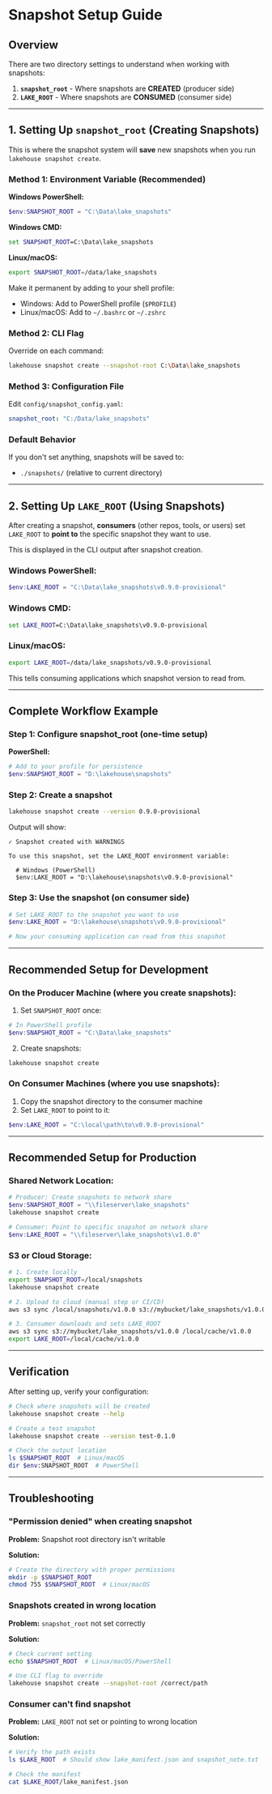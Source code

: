 # Snapshot Setup Guide

## Overview

There are two directory settings to understand when working with snapshots:

1. **`snapshot_root`** - Where snapshots are **CREATED** (producer side)
2. **`LAKE_ROOT`** - Where snapshots are **CONSUMED** (consumer side)

---

## 1. Setting Up `snapshot_root` (Creating Snapshots)

This is where the snapshot system will **save** new snapshots when you run `lakehouse snapshot create`.

### Method 1: Environment Variable (Recommended)

**Windows PowerShell:**
```powershell
$env:SNAPSHOT_ROOT = "C:\Data\lake_snapshots"
```

**Windows CMD:**
```cmd
set SNAPSHOT_ROOT=C:\Data\lake_snapshots
```

**Linux/macOS:**
```bash
export SNAPSHOT_ROOT=/data/lake_snapshots
```

Make it permanent by adding to your shell profile:
- Windows: Add to PowerShell profile (`$PROFILE`)
- Linux/macOS: Add to `~/.bashrc` or `~/.zshrc`

### Method 2: CLI Flag

Override on each command:
```bash
lakehouse snapshot create --snapshot-root C:\Data\lake_snapshots
```

### Method 3: Configuration File

Edit `config/snapshot_config.yaml`:
```yaml
snapshot_root: "C:/Data/lake_snapshots"
```

### Default Behavior

If you don't set anything, snapshots will be saved to:
- `./snapshots/` (relative to current directory)

---

## 2. Setting Up `LAKE_ROOT` (Using Snapshots)

After creating a snapshot, **consumers** (other repos, tools, or users) set `LAKE_ROOT` to **point to** the specific snapshot they want to use.

This is displayed in the CLI output after snapshot creation.

### Windows PowerShell:
```powershell
$env:LAKE_ROOT = "C:\Data\lake_snapshots\v0.9.0-provisional"
```

### Windows CMD:
```cmd
set LAKE_ROOT=C:\Data\lake_snapshots\v0.9.0-provisional
```

### Linux/macOS:
```bash
export LAKE_ROOT=/data/lake_snapshots/v0.9.0-provisional
```

This tells consuming applications which snapshot version to read from.

---

## Complete Workflow Example

### Step 1: Configure snapshot_root (one-time setup)

**PowerShell:**
```powershell
# Add to your profile for persistence
$env:SNAPSHOT_ROOT = "D:\lakehouse\snapshots"
```

### Step 2: Create a snapshot

```bash
lakehouse snapshot create --version 0.9.0-provisional
```

Output will show:
```
✓ Snapshot created with WARNINGS

To use this snapshot, set the LAKE_ROOT environment variable:

  # Windows (PowerShell)
  $env:LAKE_ROOT = "D:\lakehouse\snapshots\v0.9.0-provisional"
```

### Step 3: Use the snapshot (on consumer side)

```powershell
# Set LAKE_ROOT to the snapshot you want to use
$env:LAKE_ROOT = "D:\lakehouse\snapshots\v0.9.0-provisional"

# Now your consuming application can read from this snapshot
```

---

## Recommended Setup for Development

### On the Producer Machine (where you create snapshots):

1. Set `SNAPSHOT_ROOT` once:
```powershell
# In PowerShell profile
$env:SNAPSHOT_ROOT = "C:\Data\lake_snapshots"
```

2. Create snapshots:
```bash
lakehouse snapshot create
```

### On Consumer Machines (where you use snapshots):

1. Copy the snapshot directory to the consumer machine
2. Set `LAKE_ROOT` to point to it:
```powershell
$env:LAKE_ROOT = "C:\local\path\to\v0.9.0-provisional"
```

---

## Recommended Setup for Production

### Shared Network Location:

```powershell
# Producer: Create snapshots to network share
$env:SNAPSHOT_ROOT = "\\fileserver\lake_snapshots"
lakehouse snapshot create

# Consumer: Point to specific snapshot on network share
$env:LAKE_ROOT = "\\fileserver\lake_snapshots\v1.0.0"
```

### S3 or Cloud Storage:

```bash
# 1. Create locally
export SNAPSHOT_ROOT=/local/snapshots
lakehouse snapshot create

# 2. Upload to cloud (manual step or CI/CD)
aws s3 sync /local/snapshots/v1.0.0 s3://mybucket/lake_snapshots/v1.0.0

# 3. Consumer downloads and sets LAKE_ROOT
aws s3 sync s3://mybucket/lake_snapshots/v1.0.0 /local/cache/v1.0.0
export LAKE_ROOT=/local/cache/v1.0.0
```

---

## Verification

After setting up, verify your configuration:

```bash
# Check where snapshots will be created
lakehouse snapshot create --help

# Create a test snapshot
lakehouse snapshot create --version test-0.1.0

# Check the output location
ls $SNAPSHOT_ROOT  # Linux/macOS
dir $env:SNAPSHOT_ROOT  # PowerShell
```

---

## Troubleshooting

### "Permission denied" when creating snapshot

**Problem:** Snapshot root directory isn't writable

**Solution:**
```bash
# Create the directory with proper permissions
mkdir -p $SNAPSHOT_ROOT
chmod 755 $SNAPSHOT_ROOT  # Linux/macOS
```

### Snapshots created in wrong location

**Problem:** `snapshot_root` not set correctly

**Solution:**
```bash
# Check current setting
echo $SNAPSHOT_ROOT  # Linux/macOS/PowerShell

# Use CLI flag to override
lakehouse snapshot create --snapshot-root /correct/path
```

### Consumer can't find snapshot

**Problem:** `LAKE_ROOT` not set or pointing to wrong location

**Solution:**
```bash
# Verify the path exists
ls $LAKE_ROOT  # Should show lake_manifest.json and snapshot_note.txt

# Check the manifest
cat $LAKE_ROOT/lake_manifest.json
```

